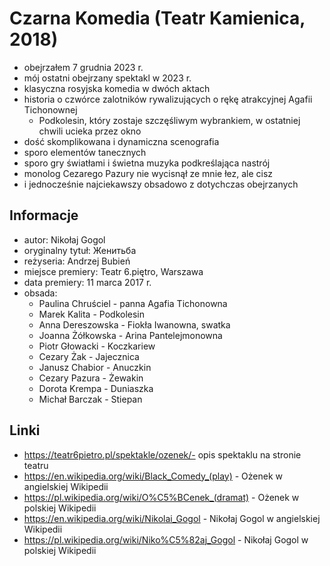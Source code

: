 # Czarna Komedia (Teatr Kamienica, 2018)

- obejrzałem 7 grudnia 2023 r.
- mój ostatni obejrzany spektakl w 2023 r.
- klasyczna rosyjska komedia w dwóch aktach
- historia o czwórce zalotników rywalizujących o rękę atrakcyjnej Agafii Tichonownej
  - Podkolesin, który zostaje szczęśliwym wybrankiem, w ostatniej chwili ucieka przez okno
- dość skomplikowana i dynamiczna scenografia
- sporo elementów tanecznych
- sporo gry światłami i świetna muzyka podkreślająca nastrój
- monolog Cezarego Pazury nie wycisnął ze mnie łez, ale cisz
- i jednocześnie najciekawszy obsadowo z dotychczas obejrzanych

## Informacje

- autor: Nikołaj Gogol
- oryginalny tytuł: Женитьба
- reżyseria: Andrzej Bubień
- miejsce premiery: Teatr 6.piętro, Warszawa
- data premiery: 11 marca 2017 r.
- obsada:
  - Paulina Chruściel - panna Agafia Tichonowna
  - Marek Kalita - Podkolesin
  - Anna Dereszowska - Fiokła Iwanowna, swatka
  - Joanna Żółkowska - Arina Pantelejmonowna
  - Piotr Głowacki - Koczkariew
  - Cezary Żak - Jajecznica
  - Janusz Chabior - Anuczkin
  - Cezary Pazura - Żewakin
  - Dorota Krempa - Duniaszka
  - Michał Barczak - Stiepan

## Linki

- https://teatr6pietro.pl/spektakle/ozenek/- opis spektaklu na stronie teatru
- https://en.wikipedia.org/wiki/Black_Comedy_(play) - Ożenek w angielskiej Wikipedii
- https://pl.wikipedia.org/wiki/O%C5%BCenek_(dramat) - Ożenek w polskiej Wikipedii
- https://en.wikipedia.org/wiki/Nikolai_Gogol - Nikołaj Gogol w angielskiej Wikipedii
- https://pl.wikipedia.org/wiki/Niko%C5%82aj_Gogol - Nikołaj Gogol w polskiej Wikipedii
